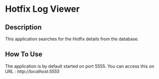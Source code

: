 # Hotfix Log Viewer

## Description

This application searches for the Hotfix details from the database.

## How To Use

The application is by default started on port 5555. You can access this on URL : *http://localhost:5555*